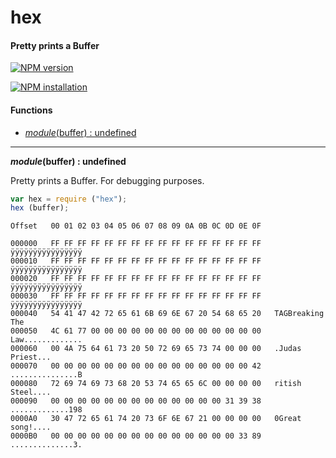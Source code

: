 hex
===

#### Pretty prints a Buffer ####

[![NPM version](https://badge.fury.io/js/hex.png)](http://badge.fury.io/js/hex "Fury Version Badge")

[![NPM installation](https://nodei.co/npm/hex.png?mini=true)](https://nodei.co/npm/hex "NodeICO Badge")

#### Functions ####

- [_module_(buffer) : undefined](#hex)

---

<a name="hex"></a>
___module_(buffer) : undefined__

Pretty prints a Buffer. For debugging purposes.

```javascript
var hex = require ("hex");
hex (buffer);
```

```
Offset   00 01 02 03 04 05 06 07 08 09 0A 0B 0C 0D 0E 0F

000000   FF FF FF FF FF FF FF FF FF FF FF FF FF FF FF FF   ÿÿÿÿÿÿÿÿÿÿÿÿÿÿÿÿ
000010   FF FF FF FF FF FF FF FF FF FF FF FF FF FF FF FF   ÿÿÿÿÿÿÿÿÿÿÿÿÿÿÿÿ
000020   FF FF FF FF FF FF FF FF FF FF FF FF FF FF FF FF   ÿÿÿÿÿÿÿÿÿÿÿÿÿÿÿÿ
000030   FF FF FF FF FF FF FF FF FF FF FF FF FF FF FF FF   ÿÿÿÿÿÿÿÿÿÿÿÿÿÿÿÿ
000040   54 41 47 42 72 65 61 6B 69 6E 67 20 54 68 65 20   TAGBreaking The
000050   4C 61 77 00 00 00 00 00 00 00 00 00 00 00 00 00   Law.............
000060   00 4A 75 64 61 73 20 50 72 69 65 73 74 00 00 00   .Judas Priest...
000070   00 00 00 00 00 00 00 00 00 00 00 00 00 00 00 42   ...............B
000080   72 69 74 69 73 68 20 53 74 65 65 6C 00 00 00 00   ritish Steel....
000090   00 00 00 00 00 00 00 00 00 00 00 00 00 31 39 38   .............198
0000A0   30 47 72 65 61 74 20 73 6F 6E 67 21 00 00 00 00   0Great song!....
0000B0   00 00 00 00 00 00 00 00 00 00 00 00 00 00 33 89   ..............3.
```